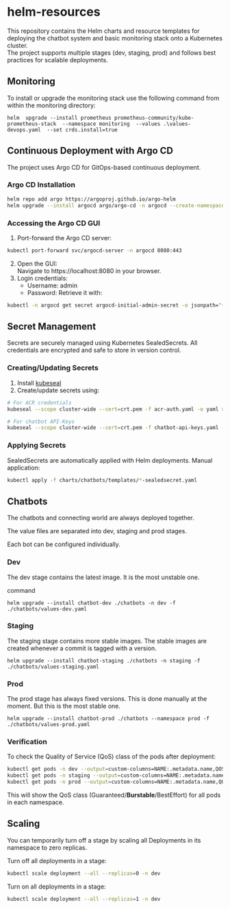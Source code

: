 # helm-resources

This repository contains the Helm charts and resource templates for deploying the chatbot system and basic monitoring stack onto a Kubernetes cluster.  
The project supports multiple stages (dev, staging, prod) and follows best practices for scalable deployments.

## Monitoring

To install or upgrade the monitoring stack use the following command from within the monitoring directory:
```
helm  upgrade --install prometheus prometheus-community/kube-prometheus-stack  --namespace monitoring  --values .\values-devops.yaml  --set crds.install=true
```

## Continuous Deployment with Argo CD
The project uses Argo CD for GitOps-based continuous deployment. 

### Argo CD Installation
```bash
helm repo add argo https://argoproj.github.io/argo-helm
helm upgrade --install argocd argo/argo-cd -n argocd --create-namespace --set ha.enabled=false
```

### Accessing the Argo CD GUI
1. Port-forward the Argo CD server:
```bash
kubectl port-forward svc/argocd-server -n argocd 8080:443
```
2. Open the GUI:  
Navigate to https://localhost:8080 in your browser.
3. Login credentials:
   - Username: admin
   - Password: Retrieve it with:
```bash
kubectl -n argocd get secret argocd-initial-admin-secret -o jsonpath="{.data.password}" | base64 -d
```

## Secret Management
Secrets are securely managed using Kubernetes SealedSecrets. All credentials are encrypted and safe to store in version control.

### Creating/Updating Secrets
1. Install [kubeseal](https://github.com/bitnami-labs/sealed-secrets#installation)
2. Create/update secrets using:
```bash
# For ACR credentials
kubeseal --scope cluster-wide --cert=crt.pem -f acr-auth.yaml -o yaml > charts/chatbots/templates/acr-auth-sealedsecret.yaml

# For chatbot API-Keys
kubeseal --scope cluster-wide --cert=crt.pem -f chatbot-api-keys.yaml -o yaml > charts/chatbots/templates/chatbot-api-keys-sealedsecret.yaml
```

### Applying Secrets
SealedSecrets are automatically applied with Helm deployments. Manual application:
```bash
kubectl apply -f charts/chatbots/templates/*-sealedsecret.yaml
```

## Chatbots

The chatbots and connecting world are always deployed together. 

The value files are separated into dev, staging and prod stages. 

Each bot can be configured individually. 

### Dev

The dev stage contains the latest image. It is the most unstable one.

command
```
helm upgrade --install chatbot-dev ./chatbots -n dev -f ./chatbots/values-dev.yaml
```

### Staging

The staging stage contains more stable images. The stable images are created whenever a commit is tagged with a version.

```
helm upgrade --install chatbot-staging ./chatbots -n staging -f ./chatbots/values-staging.yaml
```

### Prod

The prod stage has always fixed versions. This is done manually at the moment. But this is the most stable one.

```
helm upgrade --install chatbot-prod ./chatbots --namespace prod -f ./chatbots/values-prod.yaml
```

### Verification
To check the Quality of Service (QoS) class of the pods after deployment:
```bash
kubectl get pods -n dev --output=custom-columns=NAME:.metadata.name,QOS:.status.qosClass
kubectl get pods -n staging --output=custom-columns=NAME:.metadata.name,QOS:.status.qosClass
kubectl get pods -n prod --output=custom-columns=NAME:.metadata.name,QOS:.status.qosClass
```
This will show the QoS class (Guaranteed/**Burstable**/BestEffort) for all pods in each namespace.
## Scaling


You can temporarily turn off a stage by scaling all Deployments in its namespace to zero replicas.

Turn off all deployments in a stage:
```bash
kubectl scale deployment --all --replicas=0 -n dev
```
Turn on all deployments in a stage:
```bash
kubectl scale deployment --all --replicas=1 -n dev
```